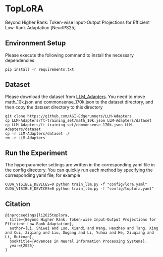 # TopLoRA

Beyond Higher Rank: Token-wise Input-Output Projections for Efficient Low-Rank Adaptation [NeurIPS25]

## Environment Setup
Please execute the following command to install the necessary dependencies:
```
pip install -r requirements.txt
```

## Dataset 
Please download the dataset from [LLM_Adapters](https://github.com/AGI-Edgerunners/LLM-Adapters). You need to move math_10k.json and commonsense_170k.json to the dataset directory, and then copy the dataset directory to this directory
```
git clone https://github.com/AGI-Edgerunners/LLM-Adapters
cp LLM-Adapters/ft-training_set/math_10k.json LLM-Adapters/dataset
cp LLM-Adapters/ft-training_set/commonsense_170k.json LLM-Adapters/dataset
cp -r LLM-Adapters/dataset ./
rm -r LLM-Adapters
```

## Run the Experiment
The hyperparameter settings are written in the corresponding yaml file in the config directory. You can quickly run each method by specifying the corresponding yaml file, for example
```
CUDA_VISIBLE_DEVICES=0 python train_llm.py -f "config/lora.yaml"
CUDA_VISIBLE_DEVICES=0 python train_llm.py -f "config/toplora.yaml"
```

## Citation

```
@inproceedings{li2025toplora,
  title={Beyond Higher Rank: Token-wise Input-Output Projections for Efficient Low-Rank Adaptation},
  author={Li, Shiwei and Luo, Xiandi and Wang, Haozhao and Tang, Xing and Cui, Ziqiang and Liu, Dugang and Li, Yuhua and He, Xiuqiang and Li, Ruixuan},
  booktitle={Advances in Neural Information Processing Systems},
  year={2025}
}
```
